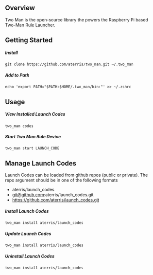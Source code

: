 ## Overview

Two Man is the open-source library the powers the Raspberry Pi based Two-Man Rule Launcher.

## Getting Started

##### Install

````
git clone https://github.com/aterris/two_man.git ~/.two_man
````

##### Add to Path

````
echo 'export PATH="$PATH:$HOME/.two_man/bin:"' >> ~/.zshrc
````

## Usage

##### View Installed Launch Codes
````
two_man codes
````

##### Start Two Man Rule Device

````
two_man start LAUNCH_CODE
````

## Manage Launch Codes

Launch Codes can be loaded from github repos (public or private). The repo argument should be in one of the following formats

* aterris/launch_codes
* git@github.com:aterris/launch_codes.git
* https://github.com/aterris/launch_codes.git


##### Install Launch Codes
````
two_man install aterris/launch_codes
````

##### Update Launch Codes
````
two_man install aterris/launch_codes
````

##### Uninstall Launch Codes
````
two_man install aterris/launch_codes
````

